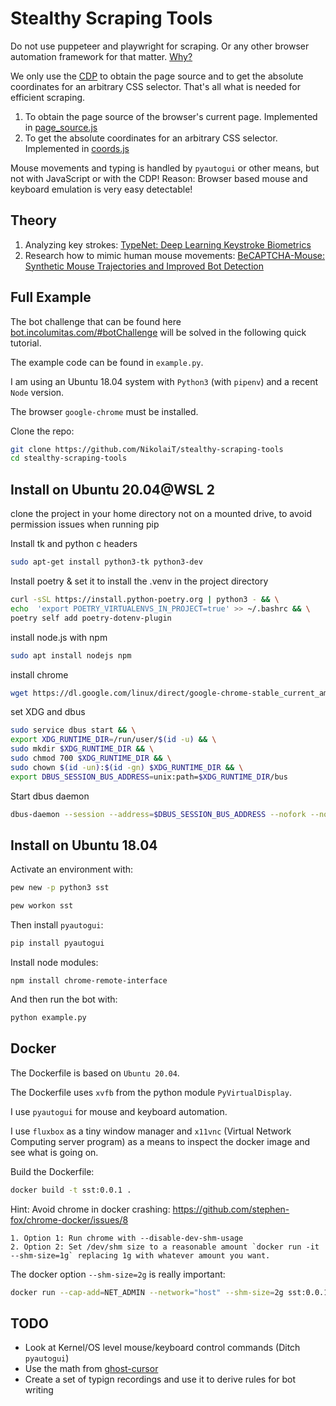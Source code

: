 # Stealthy Scraping Tools

Do not use puppeteer and playwright for scraping. Or any other browser automation framework for that matter. [Why?](https://incolumitas.com/2021/05/20/avoid-puppeteer-and-playwright-for-scraping/)

We only use the [CDP](https://developer.chrome.com/docs/devtools/) to obtain the page source and to get the absolute coordinates for an arbitrary CSS selector. That's all what is needed for efficient scraping.

1. To obtain the page source of the browser's current page. Implemented in [page_source.js](https://github.com/NikolaiT/stealthy-scraping-tools/blob/main/page_source.js)
2. To get the absolute coordinates for an arbitrary CSS selector. Implemented in [coords.js](https://github.com/NikolaiT/stealthy-scraping-tools/blob/main/coords.js)

Mouse movements and typing is handled by `pyautogui` or other means, but not with JavaScript or with the CDP! Reason: Browser based mouse and keyboard emulation is very easy detectable!

## Theory

1. Analyzing key strokes: [TypeNet: Deep Learning Keystroke Biometrics](https://arxiv.org/abs/2101.05570)
2. Research how to mimic human mouse movements: [BeCAPTCHA-Mouse: Synthetic Mouse Trajectories and Improved Bot Detection](https://arxiv.org/abs/2005.00890)

## Full Example

The bot challenge that can be found here [bot.incolumitas.com/#botChallenge](https://bot.incolumitas.com/#botChallenge) will be solved in the following quick tutorial.

The example code can be found in `example.py`.

I am using an Ubuntu 18.04 system with `Python3` (with `pipenv`) and a recent `Node` version.

The browser `google-chrome` must be installed.

Clone the repo:

```bash
git clone https://github.com/NikolaiT/stealthy-scraping-tools
cd stealthy-scraping-tools
```

## Install on Ubuntu 20.04@WSL 2

clone the project in your home directory not on a mounted drive, to avoid permission issues when running pip

Install tk and python c headers
```bash
sudo apt-get install python3-tk python3-dev
```

Install poetry & set it to install the .venv in the project directory 
```bash
curl -sSL https://install.python-poetry.org | python3 - && \
echo  'export POETRY_VIRTUALENVS_IN_PROJECT=true' >> ~/.bashrc && \
poetry self add poetry-dotenv-plugin
```

install node.js with npm 
```bash
sudo apt install nodejs npm
```

install chrome
```bash
wget https://dl.google.com/linux/direct/google-chrome-stable_current_amd64.deb && sudo apt -y install ./google-chrome-stable_current_amd64.deb
```
set XDG and dbus
```bash
sudo service dbus start && \
export XDG_RUNTIME_DIR=/run/user/$(id -u) && \
sudo mkdir $XDG_RUNTIME_DIR && \
sudo chmod 700 $XDG_RUNTIME_DIR && \
sudo chown $(id -un):$(id -gn) $XDG_RUNTIME_DIR && \
export DBUS_SESSION_BUS_ADDRESS=unix:path=$XDG_RUNTIME_DIR/bus
```

Start dbus daemon
```bash
dbus-daemon --session --address=$DBUS_SESSION_BUS_ADDRESS --nofork --nopidfile --syslog-only
```

## Install on Ubuntu 18.04 
Activate an environment with:

```bash
pew new -p python3 sst

pew workon sst
```

Then install `pyautogui`:

```bash
pip install pyautogui
```

Install node modules:

```
npm install chrome-remote-interface
```

And then run the bot with:

```python
python example.py
```

## Docker

The Dockerfile is based on `Ubuntu 20.04`.

The Dockerfile uses `xvfb` from the python module `PyVirtualDisplay`.

I use `pyautogui` for mouse and keyboard automation.

I use `fluxbox` as a tiny window manager and `x11vnc` (Virtual Network Computing server program) as a means to inspect the docker image and see what is going on.

Build the Dockerfile:

```bash
docker build -t sst:0.0.1 .
```

Hint: Avoid chrome in docker crashing: <https://github.com/stephen-fox/chrome-docker/issues/8>

```
1. Option 1: Run chrome with --disable-dev-shm-usage
2. Option 2: Set /dev/shm size to a reasonable amount `docker run -it --shm-size=1g` replacing 1g with whatever amount you want.
```

The docker option `--shm-size=2g` is really important:

```bash
docker run --cap-add=NET_ADMIN --network="host" --shm-size=2g sst:0.0.1
```

## TODO

+ Look at Kernel/OS level mouse/keyboard control commands (Ditch `pyautogui`)
+ Use the math from [ghost-cursor](https://github.com/Xetera/ghost-cursor)
+ Create a set of typign recordings and use it to derive rules for bot writing

